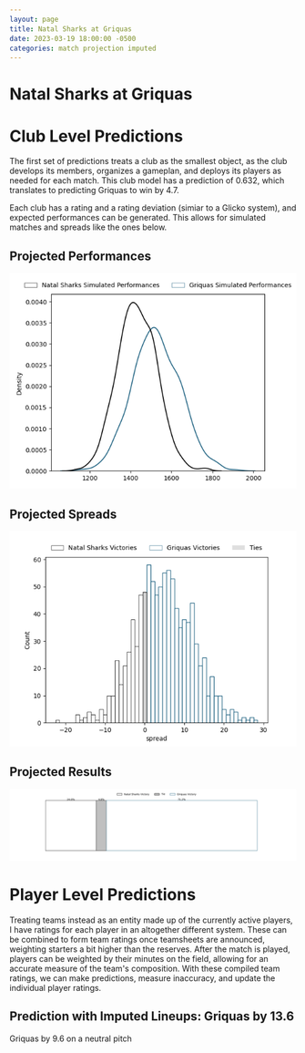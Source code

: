 ```yaml
---  
layout: page  
title: Natal Sharks at Griquas  
date: 2023-03-19 18:00:00 -0500  
categories: match projection imputed  
---
```

# Natal Sharks at Griquas

# Club Level Predictions


The first set of predictions treats a club as the smallest object, as the club develops its members, organizes a gameplan, and deploys its players as needed for each match. This club model has a prediction of 0.632, which translates to predicting Griquas to win by 4.7.

Each club has a rating and a rating deviation (simiar to a Glicko system), and expected performances can be generated. This allows for simulated matches and spreads like the ones below.
## Projected Performances


![Projected Performances](plots/performances_2023-03-19-Griquas-NatalSharks.png)
## Projected Spreads


![Projected Spreads](plots/spreads_2023-03-19-Griquas-NatalSharks.png)
## Projected Results


![Projected Results](plots/resultbar_2023-03-19-Griquas-NatalSharks.png)
# Player Level Predictions


Treating teams instead as an entity made up of the currently active players, I have ratings for each player in an altogether different system. These can be combined to form team ratings once teamsheets are announced, weighting starters a bit higher than the reserves. After the match is played, players can be weighted by their minutes on the field, allowing for an accurate measure of the team's composition. With these compiled team ratings, we can make predictions, measure inaccuracy, and update the individual player ratings.
## Prediction with Imputed Lineups: Griquas by 13.6


Griquas by 9.6 on a neutral pitch


